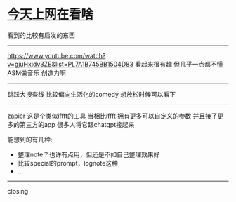 # [今天上网在看啥](https://github.com/zerone0x/tmpbackup/issues/93)

看到的比较有启发的东西



---

https://www.youtube.com/watch?v=gjuHxjdv3ZE&list=PL7A1B745BB1504D83
看起来很有趣 但几乎一点都不懂 ASM做音乐 创造力啊


---

跳跃大搜查线 
比较偏向生活化的comedy
想放松时候可以看下

---

zapier
这是个类似iffft的工具
当相比iffft 拥有更多可以自定义的参数
并且接了更多的第三方的app
很多人将它跟chatgpt接起来

能想到的有几种:
- 整理note？也许有点用，但还是不如自己整理效果好
- 比较special的prompt，lognote这种
- ...


---

closing